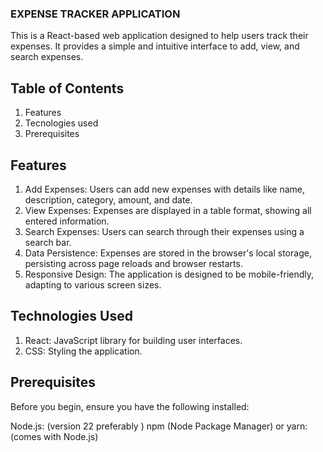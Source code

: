 ### EXPENSE TRACKER APPLICATION

This is a React-based web application designed to help users track their expenses. It provides a simple and intuitive interface to add, view, and search expenses.

## Table of Contents

1. Features
2. Tecnologies used
3. Prerequisites

## Features

1. Add Expenses: Users can add new expenses with details like name, description, category, amount, and date.
2. View Expenses: Expenses are displayed in a table format, showing all entered information.
3. Search Expenses: Users can search through their expenses using a search bar.
4. Data Persistence: Expenses are stored in the browser's local storage, persisting across page reloads and browser restarts.
5. Responsive Design: The application is designed to be mobile-friendly, adapting to various screen sizes.

## Technologies Used

1. React: JavaScript library for building user interfaces.
2. CSS: Styling the application.

## Prerequisites

Before you begin, ensure you have the following installed:

Node.js: (version 22 preferably )
npm (Node Package Manager) or yarn: (comes with Node.js)
